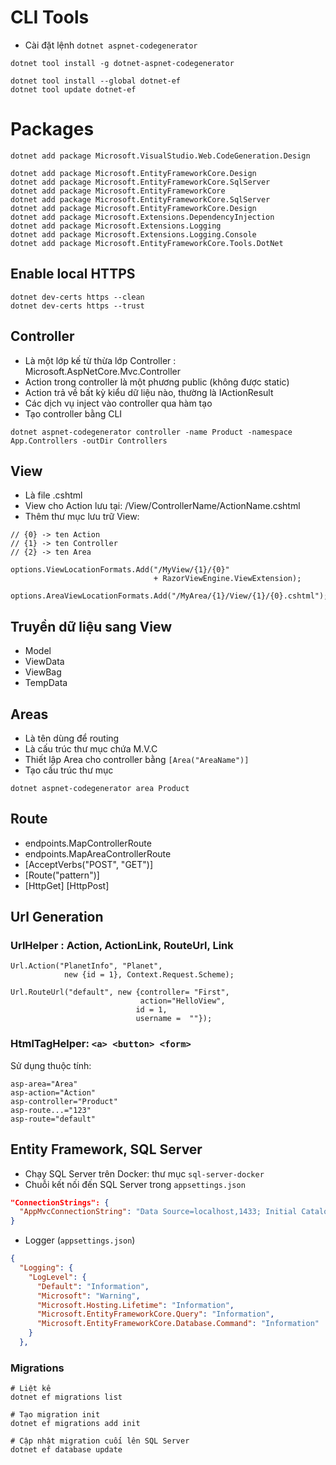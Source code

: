 # CLI Tools
- Cài đặt lệnh ```dotnet aspnet-codegenerator```
```
dotnet tool install -g dotnet-aspnet-codegenerator

dotnet tool install --global dotnet-ef
dotnet tool update dotnet-ef
```

# Packages
```
dotnet add package Microsoft.VisualStudio.Web.CodeGeneration.Design

dotnet add package Microsoft.EntityFrameworkCore.Design
dotnet add package Microsoft.EntityFrameworkCore.SqlServer
dotnet add package Microsoft.EntityFrameworkCore
dotnet add package Microsoft.EntityFrameworkCore.SqlServer
dotnet add package Microsoft.EntityFrameworkCore.Design
dotnet add package Microsoft.Extensions.DependencyInjection
dotnet add package Microsoft.Extensions.Logging
dotnet add package Microsoft.Extensions.Logging.Console
dotnet add package Microsoft.EntityFrameworkCore.Tools.DotNet
```
## Enable local HTTPS
```
dotnet dev-certs https --clean
dotnet dev-certs https --trust
```

## Controller
- Là một lớp kế từ thừa lớp Controller  : Microsoft.AspNetCore.Mvc.Controller
- Action trong controller là một phương public (không được static)
- Action trả về bất kỳ kiểu dữ liệu nào, thường là IActionResult
- Các dịch vụ inject vào controller qua hàm tạo
- Tạo controller bằng CLI
```
dotnet aspnet-codegenerator controller -name Product -namespace App.Controllers -outDir Controllers
```
## View
- Là file .cshtml
- View cho Action lưu tại: /View/ControllerName/ActionName.cshtml
- Thêm thư mục lưu trữ View:
```
// {0} -> ten Action
// {1} -> ten Controller
// {2} -> ten Area

options.ViewLocationFormats.Add("/MyView/{1}/{0}" 
                                + RazorViewEngine.ViewExtension);

options.AreaViewLocationFormats.Add("/MyArea/{1}/View/{1}/{0}.cshtml");
```
## Truyền dữ liệu sang View
- Model
- ViewData
- ViewBag
- TempData

## Areas
- Là tên dùng để routing
- Là cấu trúc thư mục chứa M.V.C
- Thiết lập Area cho controller bằng ```[Area("AreaName")]```
- Tạo cấu trúc thư mục
```
dotnet aspnet-codegenerator area Product 
```

## Route
- endpoints.MapControllerRoute
- endpoints.MapAreaControllerRoute
- [AcceptVerbs("POST", "GET")]
- [Route("pattern")]
- [HttpGet] [HttpPost] 
## Url Generation
### UrlHelper : Action, ActionLink, RouteUrl, Link
```
Url.Action("PlanetInfo", "Planet", 
            new {id = 1}, Context.Request.Scheme);

Url.RouteUrl("default", new {controller= "First", 
                             action="HelloView", 
                            id = 1, 
                            username =  ""});
```
### HtmlTagHelper: ```<a> <button> <form>```
Sử dụng thuộc tính:
```
asp-area="Area"
asp-action="Action"
asp-controller="Product"
asp-route...="123"
asp-route="default"
```

## Entity Framework, SQL Server
- Chạy SQL Server trên Docker: thư mục ```sql-server-docker```
- Chuỗi kết nối đến SQL Server trong ```appsettings.json```
```json
"ConnectionStrings": {
  "AppMvcConnectionString": "Data Source=localhost,1433; Initial Catalog=appmvc; User ID=SA;Password=Password123"
}
```
- Logger (```appsettings.json```)
```json
{
  "Logging": {
    "LogLevel": {
      "Default": "Information",
      "Microsoft": "Warning",
      "Microsoft.Hosting.Lifetime": "Information",
      "Microsoft.EntityFrameworkCore.Query": "Information",
      "Microsoft.EntityFrameworkCore.Database.Command": "Information"
    }
  },
```
### Migrations
```
# Liệt kê
dotnet ef migrations list

# Tạo migration init
dotnet ef migrations add init

# Cập nhật migration cuối lên SQL Server
dotnet ef database update
```